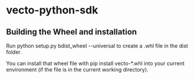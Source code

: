# vecto-python-sdk

## Building the Wheel and installation
Run python setup.py bdist_wheel --universal to create a .whl file in the dist folder.

You can install that wheel file with pip install vecto-*.whl into your current environment (if the file is in the current working directory).